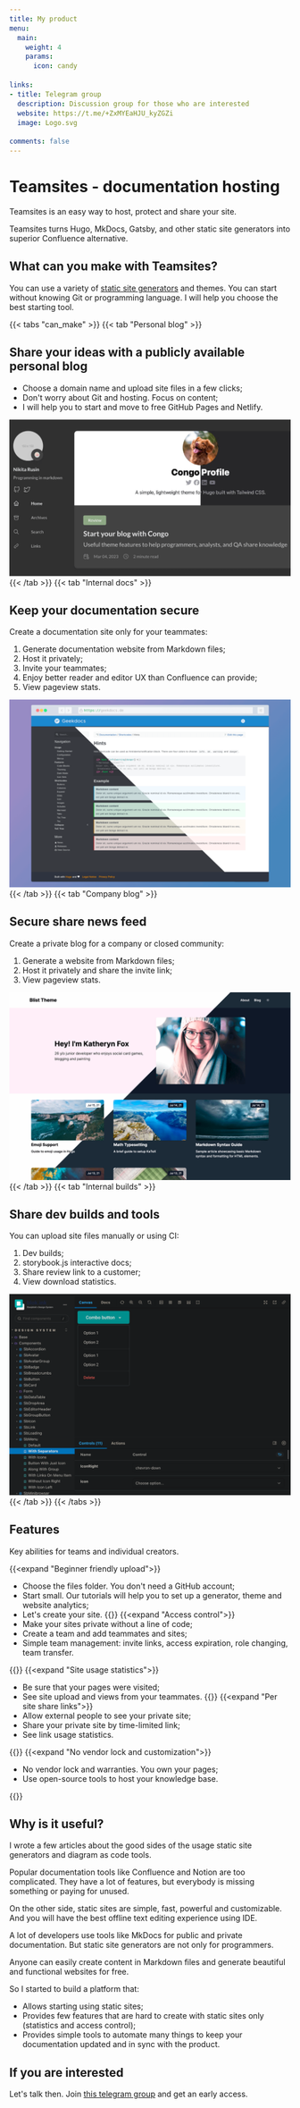 ```yaml
---
title: My product
menu:
  main:
    weight: 4
    params:
      icon: candy

links:
- title: Telegram group
  description: Discussion group for those who are interested
  website: https://t.me/+ZxMYEaHJU_kyZGZi
  image: Logo.svg

comments: false
---
```


# Teamsites - documentation hosting

Teamsites is an easy way to host, protect and share your site.

Teamsites turns Hugo, MkDocs, Gatsby, and other static site generators into superior Confluence alternative.

## What can you make with Teamsites?

You can use a variety of [static site generators](https://jamstack.org/generators/) and themes.
You can start without knowing Git or programming language.
I will help you choose the best starting tool.

{{< tabs "can_make" >}}
{{< tab "Personal blog" >}}

## Share your ideas with a publicly available personal blog

- Choose a domain name and upload site files in a few clicks;
- Don't worry about Git and hosting. Focus on content;
- I will help you to start and move to free GitHub Pages and Netlify.

![Nikita Rusin personal blog](can_do_personal_blog.png)
{{< /tab >}}
{{< tab "Internal docs" >}}

## Keep your documentation secure

Create a documentation site only for your teammates:

1. Generate documentation website from Markdown files;
2. Host it privately;
3. Invite your teammates;
4. Enjoy better reader and editor UX than Confluence can provide;
5. View pageview stats.

![Geekdocs Hugo theme](can_do_documentation.png)
{{< /tab >}}
{{< tab "Company blog" >}}

## Secure share news feed

Create a private blog for a company or closed community:

1. Generate a website from Markdown files;
2. Host it privately and share the invite link;
3. View pageview stats.

![Blist Hugo theme](can_do_company_blog.png)
{{< /tab >}}
{{< tab "Internal builds" >}}

## Share dev builds and tools

You can upload site files manually or using CI:

1. Dev builds;
2. storybook.js interactive docs;
3. Share review link to a customer;
4. View download statistics.

![storybook.js docs](can_do_dev_builds.png)
{{< /tab >}}
{{< /tabs >}}

## Features

Key abilities for teams and individual creators.

{{<expand "Beginner friendly upload">}}

- Choose the files folder. You don't need a GitHub account;
- Start small. Our tutorials will help you to set up a generator, theme and website analytics;
- Let's create your site.
  {{</expand>}}
  {{<expand "Access control">}}
- Make your sites private without a line of code;
- Create a team and add teammates and sites;
- Simple team management: invite links, access expiration, role changing, team transfer.

[//]: # (TODO login screenshot)

[//]: # (TODO entity diagram: team, teammate, site, role, access &#40;&#41;)

[//]: # (TODO teams screenshot)
{{</expand>}}
{{<expand "Site usage statistics">}}

[//]: # (TODO graph screenshot)

- Be sure that your pages were visited;
- See site upload and views from your teammates.
  {{</expand>}}
  {{<expand "Per site share links">}}
- Allow external people to see your private site;
- Share your private site by time-limited link;
- See link usage statistics.

[//]: # (TODO create link screenshot)
{{</expand>}}
{{<expand "No vendor lock and customization">}}

- No vendor lock and warranties. You own your pages;
- Use open-source tools to host your knowledge base.

{{</expand>}}

## Why is it useful?

I wrote a few articles about the good sides of the usage static site generators and diagram as code tools.

Popular documentation tools like Confluence and Notion are too complicated.
They have a lot of features, but everybody is missing something or paying for unused.

On the other side, static sites are simple, fast, powerful and customizable.
And you will have the best offline text editing experience using IDE.

A lot of developers use tools like MkDocs for public and private documentation.
But static site generators are not only for programmers.

Anyone can easily create content in Markdown files and generate beautiful and functional websites for free.

So I started to build a platform that:

- Allows starting using static sites;
- Provides few features that are hard to create with static sites only (statistics and access control);
- Provides simple tools to automate many things to keep your documentation updated and in sync with the product.

## If you are interested

Let's talk then. Join [this telegram group](https://t.me/+ZxMYEaHJU_kyZGZi) and get an early access.
